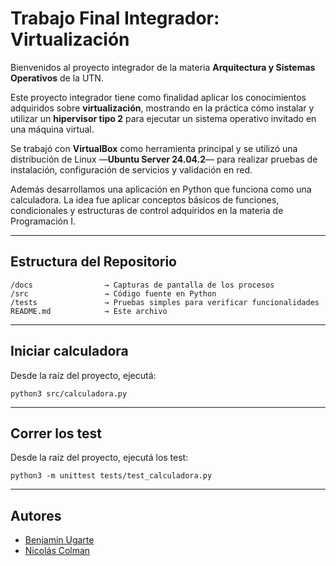# Trabajo Final Integrador: Virtualización

Bienvenidos al proyecto integrador de la materia **Arquitectura y Sistemas Operativos** de la UTN.  

Este proyecto integrador tiene como finalidad aplicar los conocimientos adquiridos sobre **virtualización**, mostrando en la práctica cómo instalar y utilizar un **hipervisor tipo 2** para ejecutar un sistema operativo invitado en una máquina virtual.

Se trabajó con **VirtualBox** como herramienta principal y se utilizó una distribución de Linux —**Ubuntu Server 24.04.2**— para realizar pruebas de instalación, configuración de servicios y validación en red.

Además desarrollamos una aplicación en Python que funciona como una calculadora. La idea fue aplicar conceptos básicos de funciones, condicionales y estructuras de control adquiridos en la materia de Programación I.

---

## Estructura del Repositorio

```
/docs                → Capturas de pantalla de los procesos
/src                 → Código fuente en Python  
/tests               → Pruebas simples para verificar funcionalidades  
README.md            → Este archivo
```

---

## Iniciar calculadora

Desde la raíz del proyecto, ejecutá:

```
python3 src/calculadora.py

```

---

## Correr los test

Desde la raíz del proyecto, ejecutá los test:

```
python3 -m unittest tests/test_calculadora.py

```
---

## Autores

- [Benjamin Ugarte](https://github.com/benja-UG)
- [Nicolás Colman](https://github.com/ncolman94)
